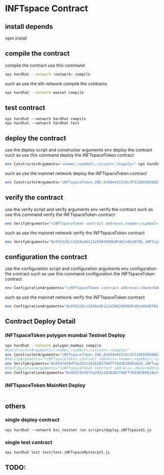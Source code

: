 # INFTspace Contract

## install depends
npm install
## compile the contract
compile the contract use this command
```bash
npx hardhat --network <network> compile
```
such as use the eth network compile the contracts
```bash
npx hardhat --network mainet compile
```

## test contract
```
npx hardhat --network hardhat compile
npx hardhat --network hardhat test 
```

## deploy the contract
use the deploy script and constructor arguments env deploy the contract
such as use this command deploy the iNFTspaceToken contract
```bash
env ConstructorArguments="<name>,<symbol>,<issuer>,<supply>" npx hardhat --network <network> run scripts/deploy.iNFTspaceTokenV1.js
```
such as use the mainnet network deploy the iNFTspaceToken contract
```bash
env ConstructorArguments="iNFTspaceToken,INS,0x604e91519c3F515D93050AE3B909d9AD037085b5,1000000000000000000000000000000" npx hardhat --network mainnet run scripts/deploy.iNFTspaceTokenV1.js
```
## verify the contract
use the verify script and verify arguments env verify the contract
such as use this command verify the iNFTspaceToken contract
```bash
env VerifyArguments="<iNFTspaceToken contract address>,<name>,<symbol>,<issuer>,<supply>" npx hardhat --network <network> run scripts/verify.iNFTspaceTokenV1.js
```
such as use the mainnet network verify the iNFTspaceToken contract
```bash
env VerifyArguments="0x9f6320c12d2Ae46122e5982089b8Fd6Ce6bd0f86,iNFTspaceToken,INS,0x604e91519c3F515D93050AE3B909d9AD037085b5,1000000000000000000000000000000" npx hardhat --network mainnet run scripts/verify.iNFTspaceTokenV1.js
```

## configuration the contract
use the configuration script and configuration arguments env configuration the contract
such as use this command configuration the iNFTspaceToken contract
```bash
env ConfigurationArguments="<iNFTspaceToken contract address>,<OwnerAddress>" npx hardhat --network <network> run scripts/configuration.iNFTspaceTokenV1.js
```
such as use the mainnet network verify the iNFTspaceToken contract
```bash
env ConfigurationArguments="0x9f6320c12d2Ae46122e5982089b8Fd6Ce6bd0f86,0x604e91519c3F515D93050AE3B909d9AD037085b5" npx hardhat --network mainnet run scripts/configuration.iNFTspaceTokenV1.js
```

## Contract Deploy Detail
### iNFTspaceToken polygon mumbai Testnet Deploy
```bash
npx hardhat --network polygon_mumbai compile
#ConstructorArguments="<name>,<symbol>,<issuer>,<supply>"
env ConstructorArguments="iNFTspaceToken,INS,0x604e91519c3F515D93050AE3B909d9AD037085b5,1000000000000000000000000000000" npx hardhat --network polygon_mumbai run scripts/deploy.iNFTspaceTokenV1.js
#VerifyArguments="<iNFTspaceToken contract address>,<name>,<symbol>,<issuer>,<supply>"
env VerifyArguments="0x95d7459df5a293118382B3794Ff76d30389618a3,iNFTspaceToken,INS,0x604e91519c3F515D93050AE3B909d9AD037085b5,1000000000000000000000000000000" npx hardhat --network polygon_mumbai run scripts/verify.iNFTspaceTokenV1.js
#ConfigurationArguments="<iNFTspaceToken contract address>,<OwnerAddress>"
env ConfigurationArguments="0x95d7459df5a293118382B3794Ff76d30389618a3,0x604e91519c3F515D93050AE3B909d9AD037085b5" npx hardhat --network polygon_mumbai run scripts/configuration.iNFTspaceTokenV1.js

```
### iNFTspaceToken  MainNet Deploy
```bash

```

## others

### single deploy contract 
```
npx hardhat --network bsc_testnet run scripts/deploy.iNFTspaceV1.js
```
### single test contract
```
npx hardhat test test/test.iNFTspaceMysteryV1.js
```

## TODO:




